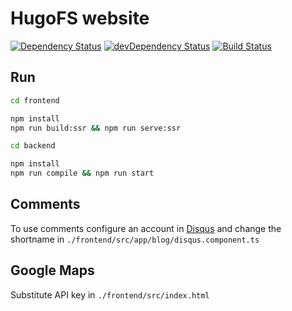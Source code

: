 # HugoFS website

[![Dependency Status](https://david-dm.org/hugo19941994/hugofs.svg)](https://david-dm.org/hugo19941994/hugofs)
[![devDependency Status](https://david-dm.org/hugo19941994/hugofs/dev-status.svg)](https://david-dm.org/hugo19941994/hugofs?type=dev)
[![Build Status](https://travis-ci.com/hugo19941994/hugofs.svg?branch=master)](https://travis-ci.com/hugo19941994/hugofs)

## Run

```bash
cd frontend

npm install
npm run build:ssr && npm run serve:ssr
```

```bash
cd backend

npm install
npm run compile && npm run start
```

## Comments

To use comments configure an account in [Disqus](https://disqus.com/) and change the shortname in `./frontend/src/app/blog/disqus.component.ts`

## Google Maps

Substitute API key in `./frontend/src/index.html`

